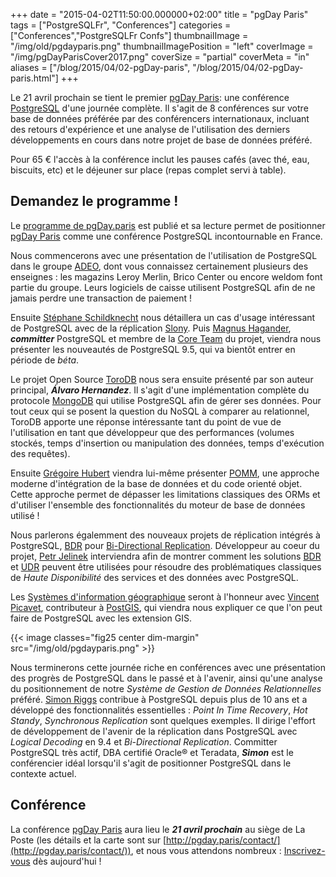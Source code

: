 +++
date = "2015-04-02T11:50:00.000000+02:00"
title = "pgDay Paris"
tags = ["PostgreSQLFr", "Conferences"]
categories = ["Conferences","PostgreSQLFr Confs"]
thumbnailImage = "/img/old/pgdayparis.png"
thumbnailImagePosition = "left"
coverImage = "/img/pgDayParisCover2017.png"
coverSize = "partial"
coverMeta = "in"
aliases = ["/blog/2015/04/02-pgDay-paris",
           "/blog/2015/04/02-pgDay-paris.html"]
+++

Le 21 avril prochain se tient le premier 
[pgDay Paris](http://pgday.paris/): une conférence
[PostgreSQL](http://www.postgresql.org/) d'une journée complète. Il s'agit de 8 conférences sur votre base
de données préférée par des conférencers internationaux, incluant des
retours d'expérience et une analyse de l'utilisation des derniers
développements en cours dans notre projet de base de données préféré.

<!--more-->

Pour 65 € l'accès à la conférence inclut les pauses cafés (avec thé, eau,
biscuits, etc) et le déjeuner sur place (repas complet servi à table).


## Demandez le programme !

Le 
[programme de pgDay.paris](https://www.postgresql.eu/events/schedule/pgdayparis2015/) est publié et sa lecture permet de positionner
[pgDay Paris](http://pgday.paris/) comme une conférence PostgreSQL incontournable en France.

Nous commencerons avec une présentation de l'utilisation de PostgreSQL dans
le groupe 
[ADEO](http://www.adeo.com/), dont vous connaissez certainement plusieurs des enseignes :
les magazins Leroy Merlin, Brico Center ou encore weldom font partie du
groupe. Leurs logiciels de caisse utilisent PostgreSQL afin de ne jamais
perdre une transaction de paiement !

Ensuite 
[Stéphane Schildknecht](http://www.postgresql.fr/stephane_schildknecht) nous détaillera un cas d'usage intéressant de
PostgreSQL avec de la réplication 
[Slony](http://www.slony.info/). Puis 
[Magnus Hagander](http://blog.hagander.net/), 
***committer***
PostgreSQL et membre de la 
[Core Team](http://www.postgresql.org/community/contributors/) du projet, viendra nous présenter les
nouveautés de PostgreSQL 9.5, qui va bientôt entrer en période de 
*béta*.

Le projet Open Source 
[ToroDB](https://github.com/torodb/torodb) nous sera ensuite présenté par son auteur
principal, 
***Álvaro Hernandez***. Il s'agit d'une implémentation complète du
protocole 
[MongoDB](https://www.mongodb.org/) qui utilise PostgreSQL afin de gérer ses données. Pour
tout ceux qui se posent la question du NoSQL à comparer au relationnel,
ToroDB apporte une réponse intéressante tant du point de vue de
l'utilisation en tant que développeur que des performances (volumes stockés,
temps d'insertion ou manipulation des données, temps d'exécution des
requêtes).

Ensuite 
[Grégoire Hubert](http://www.pomm-project.org/) viendra lui-même présenter 
[POMM](http://www.pomm-project.org/), une approche
moderne d'intégration de la base de données et du code orienté objet. Cette
approche permet de dépasser les limitations classiques des ORMs et
d'utiliser l'ensemble des fonctionnalités du moteur de base de données
utilisé !

Nous parlerons égalemment des nouveaux projets de réplication intégrés à
PostgreSQL, 
[BDR](http://2ndquadrant.com/fr/resources/bdr/) pour 
[Bi-Directional Replication](http://2ndquadrant.com/fr/resources/bdr/). Développeur au coeur du
projet, 
[Petr Jelinek](http://blog.2ndquadrant.com/author/petr-jelinek/) interviendra afin de montrer comment les solutions 
[BDR](http://bdr-project.org/docs/stable/index.html)
et 
[UDR](http://bdr-project.org/docs/stable/overview-udr.html) peuvent être utilisées pour résoudre des problématiques classiques de
*Haute Disponibilité* des services et des données avec PostgreSQL.

Les 
[Systèmes d'information géographique](http://fr.wikipedia.org/wiki/Syst%C3%A8me_d%27information_g%C3%A9ographique) seront à l'honneur avec
[Vincent Picavet](http://www.oslandia.com/pages/presentation.html), contributeur à 
[PostGIS](http://postgis.net/), qui viendra nous expliquer ce que
l'on peut faire de PostgreSQL avec les extension GIS.

{{< image classes="fig25 center dim-margin" src="/img/old/pgdayparis.png" >}}

Nous terminerons cette journée riche en conférences avec une présentation
des progrès de PostgreSQL dans le passé et à l'avenir, ainsi qu'une analyse
du positionnement de notre 
*Système de Gestion de Données Relationnelles*
préféré. 
[Simon Riggs](http://2ndquadrant.com/en/about/team-profile/) contribue à PostgreSQL depuis plus de 10 ans et a
développé des fonctionnalités essentielles : 
*Point In Time Recovery*, 
*Hot
Standy*, 
*Synchronous Replication* sont quelques exemples. Il dirige l'effort
de développement de l'avenir de la réplication dans PostgreSQL avec 
*Logical
Decoding* en 9.4 et 
*Bi-Directional Replication*. Committer PostgreSQL très
actif, DBA certifié Oracle® et Teradata, 
***Simon*** est le conférencier idéal
lorsqu'il s'agit de positionner PostgreSQL dans le contexte actuel.


## Conférence

La conférence 
[pgDay Paris](http://pgday.paris/) aura lieu le 
***21 avril prochain*** au siège de La
Poste (les détails et la carte sont sur 
[http://pgday.paris/contact/](http://pgday.paris/contact/)), et
nous vous attendons nombreux : 
[Inscrivez-vous](http://pgday.paris/registration/) dès aujourd'hui !
